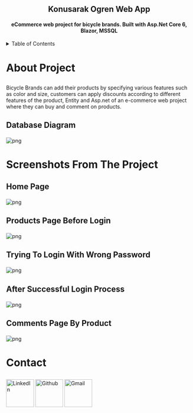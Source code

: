 # 
<h2 align="center">Konusarak Ogren Web App</h2>
<h4 align="center">eCommerce web project for bicycle brands. Built with Asp.Net Core 6, Blazor, MSSQL</h2>

<details>
  <summary>Table of Contents</summary>
  
  1. <a href="#About Project">About Project</a>
  2. <a href="#Database Diagram">Database Diagram</a>
  3. <a href="#Screenshots From The Project">Screenshots From The Project</a>
     * <a href="#Home Page">Home Page</a>
     * <a href="#Products Page Before Login">Products Page Before Login</a>
     * <a href="#Trying To Login With Wrong Password">Trying To Login With Wrong Password</a>
     * <a href="#After Successful Login Process">After Successful Login Process</a>
     * <a href="#Comments Page By Product">Comments Page By Product</a>
  4. <a href="#Contact">Contact</a>
  
</details>

# <p id="About Project">About Project</p>

Bicycle Brands can add their products by specifying various features such as color and size,
customers can apply discounts according to different features of the product,
Entity and Asp.net of an e-commerce web project where they can buy and comment on products.

## <p id="Database Diagram">Database Diagram</p>
<div>
<img src="https://i.imgur.com/xl4I6EC.png" alt="png">
</div>
     
# <p id="Screenshots From The Project">Screenshots From The Project</p>

## <p id="Home Page">Home Page</p>
<img src="https://i.imgur.com/1vktvoU.png" alt="png">

## <p id="Products Page Before Login">Products Page Before Login</p>
<img src="https://i.imgur.com/FbvqfrC.png" alt="png">

## <p id="Trying To Login With Wrong Password">Trying To Login With Wrong Password</p>
<img src="https://i.imgur.com/DbWj1S7.png" alt="png">

## <p id="After Successful Login Process">After Successful Login Process</p>
<img src="https://i.imgur.com/3Nc1wTB.png" alt="png">

## <p id="Comments Page By Product">Comments Page By Product</p>
<img src="https://i.imgur.com/tADWABM.png" alt="png">


# <p id="Contact">Contact</p>

<div>
<a href="https://www.linkedin.com/in/eray-berbero%C4%9Flu"><img src="https://cdn.jsdelivr.net/gh/devicons/devicon/icons/linkedin/linkedin-original-wordmark.svg" alt="LinkedIn" width="75"/></a>
<a href="https://github.com/candem15"><img src="https://cdn.jsdelivr.net/gh/devicons/devicon/icons/github/github-original-wordmark.svg" alt="Github" width="75"/></a>
<a href="mailto:eraybrbr@gmail.com"><img src="https://storage.googleapis.com/gweb-uniblog-publish-prod/images/Gmail.max-1100x1100.png" alt="Gmail" width="75"/></a>
</div>




